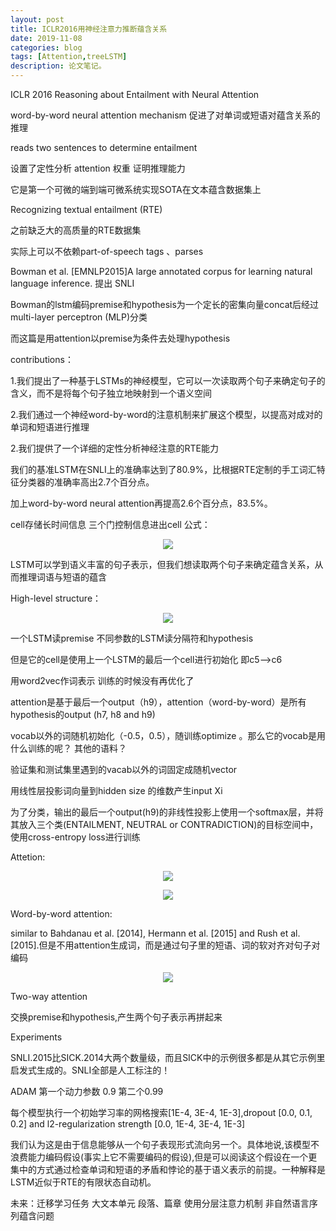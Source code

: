 ```yaml
---
layout: post
title: ICLR2016用神经注意力推断蕴含关系
date: 2019-11-08
categories: blog
tags: [Attention,treeLSTM]
description: 论文笔记。
---
```


ICLR 2016 Reasoning about Entailment with Neural Attention

word-by-word neural attention mechanism 促进了对单词或短语对蕴含关系的推理

reads two sentences to determine entailment

设置了定性分析 attention 权重 证明推理能力

它是第一个可微的端到端可微系统实现SOTA在文本蕴含数据集上

Recognizing textual entailment (RTE)

之前缺乏大的高质量的RTE数据集

实际上可以不依赖part-of-speech tags 、parses

Bowman et al. [EMNLP2015]A large annotated corpus for learning natural language inference. 提出 SNLI

Bowman的lstm编码premise和hypothesis为一个定长的密集向量concat后经过multi-layer perceptron (MLP)分类

而这篇是用attention以premise为条件去处理hypothesis

contributions：

1.我们提出了一种基于LSTMs的神经模型，它可以一次读取两个句子来确定句子的含义，而不是将每个句子独立地映射到一个语义空间

2.我们通过一个神经word-by-word的注意机制来扩展这个模型，以提高对成对的单词和短语进行推理

2.我们提供了一个详细的定性分析神经注意的RTE能力

我们的基准LSTM在SNLI上的准确率达到了80.9%，比根据RTE定制的手工词汇特征分类器的准确率高出2.7个百分点。

加上word-by-word neural attention再提高2.6个百分点，83.5%。

cell存储长时间信息 三个门控制信息进出cell 公式：

 <center>
	<p><img src="https://raw.githubusercontent.com/waaaaaag/waaaaaag.github.io/master/_posts/img/clip_image001.png" align="center"></p>
</center>

LSTM可以学到语义丰富的句子表示，但我们想读取两个句子来确定蕴含关系，从而推理词语与短语的蕴含

High-level structure：

 <center>
	<p><img src="https://raw.githubusercontent.com/waaaaaag/waaaaaag.github.io/master/_posts/img/clip_image003.png" align="center"></p>
</center>

一个LSTM读premise 不同参数的LSTM读分隔符和hypothesis

但是它的cell是使用上一个LSTM的最后一个cell进行初始化 即c5-->c6 

用word2vec作词表示 训练的时候没有再优化了 

attention是基于最后一个output（h9），attention（word-by-word）是所有hypothesis的output (h7, h8 and h9)

vocab以外的词随机初始化（-0.5，0.5），随训练optimize 。那么它的vocab是用什么训练的呢？ 其他的语料？

验证集和测试集里遇到的vacab以外的词固定成随机vector

用线性层投影词向量到hidden size 的维数产生input Xi

为了分类，输出的最后一个output(h9)的非线性投影上使用一个softmax层，并将其放入三个类(ENTAILMENT, NEUTRAL or CONTRADICTION)的目标空间中，使用cross-entropy loss进行训练

Attetion:

 <center>
	<p><img src="https://raw.githubusercontent.com/waaaaaag/waaaaaag.github.io/master/_posts/img/clip_image005.png" align="center"></p>
</center>

 

 <center>
	<p><img src="https://raw.githubusercontent.com/waaaaaag/waaaaaag.github.io/master/_posts/img/clip_image007.png" align="center"></p>
</center>

Word-by-word attention:

similar to Bahdanau et al. [2014], Hermann et al. [2015] and Rush et al. [2015].但是不用attention生成词，而是通过句子里的短语、词的软对齐对句子对编码

 <center>
	<p><img src="https://raw.githubusercontent.com/waaaaaag/waaaaaag.github.io/master/_posts/img/clip_image009.png" align="center"></p>
</center>

Two-way attention

交换premise和hypothesis,产生两个句子表示再拼起来

Experiments

SNLI.2015比SICK.2014大两个数量级，而且SICK中的示例很多都是从其它示例里启发式生成的。SNLI全部是人工标注的！

ADAM 第一个动力参数 0.9 第二个0.99

每个模型执行一个初始学习率的网格搜索[1E-4, 3E-4, 1E-3],dropout [0.0, 0.1, 0.2] and l2-regularization strength [0.0, 1E-4, 3E-4, 1E-3]

我们认为这是由于信息能够从一个句子表现形式流向另一个。具体地说,该模型不浪费能力编码假设(事实上它不需要编码的假设),但是可以阅读这个假设在一个更集中的方式通过检查单词和短语的矛盾和悖论的基于语义表示的前提。一种解释是LSTM近似于RTE的有限状态自动机。

未来：迁移学习任务 大文本单元 段落、篇章 使用分层注意力机制 非自然语言序列蕴含问题

 

 

 

